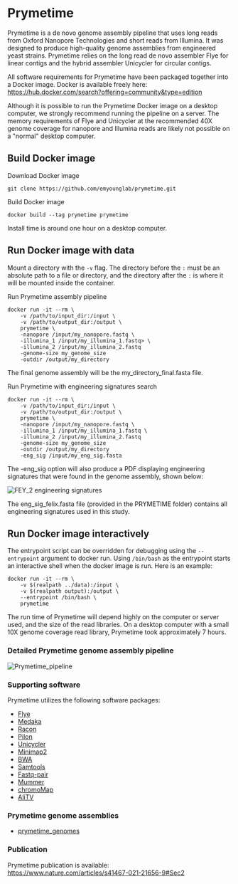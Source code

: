# Prymetime

Prymetime is a de novo genome assembly pipeline that uses long reads from Oxford Nanopore Technologies and short reads from Illumina. It was designed to produce high-quality genome assemblies from engineered yeast strains. Prymetime relies on the long read de novo assembler Flye for linear contigs and the hybrid assembler Unicycler for circular contigs.

All software requirements for Prymetime have been packaged together into a Docker image. Docker is available freely here: https://hub.docker.com/search?offering=community&type=edition

Although it is possible to run the Prymetime Docker image on a desktop computer, we strongly recommend running the pipeline on a server. The memory requirements of Flye and Unicycler at the recommended 40X genome coverage for nanopore and Illumina reads are likely not possible on a "normal" desktop computer.

## Build Docker image

Download Docker image
```shell
git clone https://github.com/emyounglab/prymetime.git
```
Build Docker image
```shell
docker build --tag prymetime prymetime
```

Install time is around one hour on a desktop computer.

## Run Docker image with data

Mount a directory with the `-v` flag. The directory before the `:`
must be an absolute path to a file or directory, and the directory
after the `:` is where it will be mounted inside the container.

Run Prymetime assembly pipeline
```shell
docker run -it --rm \
    -v /path/to/input_dir:/input \
    -v /path/to/output_dir:/output \
    prymetime \
    -nanopore /input/my_nanopore.fastq \
    -illumina_1 /input/my_illumina_1.fastq> \
    -illumina_2 /input/my_illumina_2.fastq
    -genome-size my_genome_size
    -outdir /output/my_directory
```
The final genome assembly will be the my_directory_final.fasta file.

Run Prymetime with engineering signatures search
```shell
docker run -it --rm \
    -v /path/to/input_dir:/input \
    -v /path/to/output_dir:/output \
    prymetime \
    -nanopore /input/my_nanopore.fastq \
    -illumina_1 /input/my_illumina_1.fastq \
    -illumina_2 /input/my_illumina_2.fastq
    -genome-size my_genome_size
    -outdir /output/my_directory
    -eng_sig /input/my_eng_sig.fasta
```

The -eng_sig option will also produce a PDF displaying engineering signatures that were found in the genome assembly, shown below:

![FEY_2 engineering signatures](https://github.com/emyounglab/prymetime/blob/master/docs/FEY_2_chromo_alitv.jpg)

The eng_sig_felix.fasta file (provided in the PRYMETIME folder) contains all engineering signatures used in this study.

## Run Docker image interactively

The entrypoint script can be overridden for debugging using the
`--entrypoint` argument to docker run. Using `/bin/bash` as the
entrypoint starts an interactive shell when the docker image is
run. Here is an example:

```shell
docker run -it --rm \
    -v $(realpath ../data):/input \
    -v $(realpath output):/output \
    --entrypoint /bin/bash \
    prymetime
```

The run time of Prymetime will depend highly on the computer or server used, and the size of the read libraries. On a desktop computer with a small 10X genome coverage read library, Prymetime took approximately 7 hours.

### Detailed Prymetime genome assembly pipeline

![Prymetime_pipeline](https://github.com/emyounglab/prymetime/blob/master/docs/PRYMETIME_pipeline_description_2.jpg)

### Supporting software
Prymetime utilizes the following software packages:
* [Flye](https://github.com/fenderglass/Flye)
* [Medaka](https://github.com/nanoporetech/medaka)
* [Racon](https://github.com/lbcb-sci/racon)
* [Pilon](https://github.com/broadinstitute/pilon)
* [Unicycler](https://github.com/rrwick/Unicycler)
* [Minimap2](https://github.com/lh3/minimap2)
* [BWA](https://github.com/lh3/bwa)
* [Samtools](https://github.com/samtools/samtools)
* [Fastq-pair](https://github.com/linsalrob/fastq-pair)
* [Mummer](https://github.com/mummer4/mummer)
* [chromoMap](https://github.com/cran/chromoMap)
* [AliTV](https://github.com/AliTVTeam/AliTV)

### Prymetime genome assemblies
* [prymetime_genomes](https://github.com/emyounglab/prymetime_genomes)

### Publication

Prymetime publication is available: https://www.nature.com/articles/s41467-021-21656-9#Sec2
